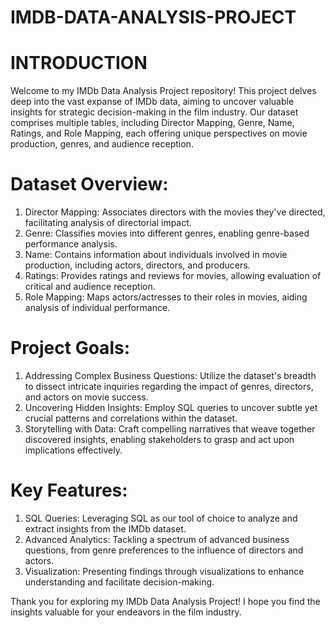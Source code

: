 # IMDB-DATA-ANALYSIS-PROJECT

# INTRODUCTION
 Welcome to my IMDb Data Analysis Project repository! This project delves deep into the vast expanse of IMDb data, aiming to uncover valuable insights for strategic decision-making in the film industry. Our dataset comprises multiple tables, including Director Mapping, Genre, Name, Ratings, and Role Mapping, each offering unique perspectives on movie production, genres, and audience reception.

# Dataset Overview:

1. Director Mapping: Associates directors with the movies they've directed, facilitating analysis of directorial impact.
2. Genre: Classifies movies into different genres, enabling genre-based performance analysis.
3. Name: Contains information about individuals involved in movie production, including actors, directors, and producers.
4. Ratings: Provides ratings and reviews for movies, allowing evaluation of critical and audience reception.
5. Role Mapping: Maps actors/actresses to their roles in movies, aiding analysis of individual performance.

# Project Goals:

1. Addressing Complex Business Questions: Utilize the dataset's breadth to dissect intricate inquiries regarding the impact of genres, directors, and actors on movie success.
2. Uncovering Hidden Insights: Employ SQL queries to uncover subtle yet crucial patterns and correlations within the dataset.
3. Storytelling with Data: Craft compelling narratives that weave together discovered insights, enabling stakeholders to grasp and act upon implications effectively.

# Key Features:

1. SQL Queries: Leveraging SQL as our tool of choice to analyze and extract insights from the IMDb dataset.
2. Advanced Analytics: Tackling a spectrum of advanced business questions, from genre preferences to the influence of directors and actors.
3. Visualization: Presenting findings through visualizations to enhance understanding and facilitate decision-making.

Thank you for exploring my IMDb Data Analysis Project! I hope you find the insights valuable for your endeavors in the film industry.
